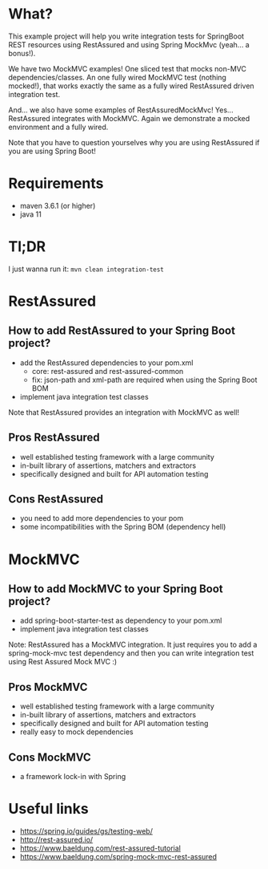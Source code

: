 # What?

This example project will help you write integration tests for SpringBoot REST resources using RestAssured
and using Spring MockMvc (yeah... a bonus!).

We have two MockMVC examples! One sliced test that mocks non-MVC dependencies/classes. An one fully wired
MockMVC test (nothing mocked!), that works exactly the same as a fully wired RestAssured driven integration 
test.

And... we also have some examples of RestAssuredMockMvc! Yes... RestAssured integrates with MockMVC. Again
we demonstrate a mocked environment and a fully wired.

Note that you have to question yourselves why you are using RestAssured if you are using Spring Boot!

# Requirements

* maven 3.6.1 (or higher)
* java 11

# Tl;DR

I just wanna run it: `mvn clean integration-test`

# RestAssured

## How to add RestAssured to your Spring Boot project?

* add the RestAssured dependencies to your pom.xml
  * core: rest-assured and rest-assured-common
  * fix: json-path and xml-path are required when using the Spring Boot BOM 
* implement java integration test classes 

Note that RestAssured provides an integration with MockMVC as well!

## Pros RestAssured

* well established testing framework with a large community
* in-built library of assertions, matchers and extractors
* specifically designed and built for API automation testing

## Cons RestAssured

* you need to add more dependencies to your pom
* some incompatibilities with the Spring BOM (dependency hell)
      
# MockMVC   
      
## How to add MockMVC to your Spring Boot project?

* add spring-boot-starter-test as dependency to your pom.xml
* implement java integration test classes

Note: RestAssured has a MockMVC integration. It just requires you to add a spring-mock-mvc test dependency
and then you can write integration test using Rest Assured Mock MVC :)
      
## Pros MockMVC

* well established testing framework with a large community
* in-built library of assertions, matchers and extractors
* specifically designed and built for API automation testing
* really easy to mock dependencies

## Cons MockMVC

* a framework lock-in with Spring
         
      
# Useful links        
        
* https://spring.io/guides/gs/testing-web/
* http://rest-assured.io/
* https://www.baeldung.com/rest-assured-tutorial
* https://www.baeldung.com/spring-mock-mvc-rest-assured
